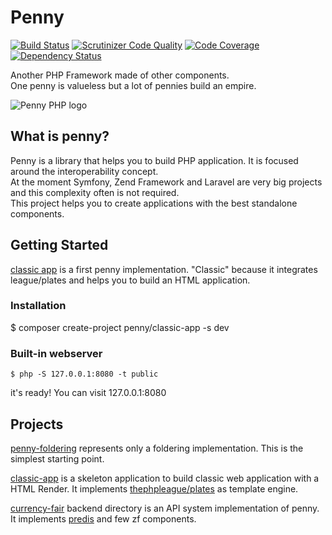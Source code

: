 # Penny
[![Build Status](https://travis-ci.org/pennyphp/penny.svg?branch=master)](https://travis-ci.org/pennyphp/penny)
[![Scrutinizer Code Quality](https://scrutinizer-ci.com/g/gianarb/penny/badges/quality-score.png?b=master)](https://scrutinizer-ci.com/g/gianarb/penny/?branch=master)
[![Code Coverage](https://scrutinizer-ci.com/g/gianarb/penny/badges/coverage.png?b=master)](https://scrutinizer-ci.com/g/gianarb/penny/?branch=master)
[![Dependency Status](https://www.versioneye.com/user/projects/55dadff98d9c4b0018000466/badge.svg?style=flat)](https://www.versioneye.com/user/projects/55dadff98d9c4b0018000466)

Another PHP Framework made of other components.  
One penny is valueless but a lot of pennies build an empire.  

![Penny PHP logo](https://raw.githubusercontent.com/gianarb/penny/master/docs/assets/img/pennyphp.png)

## What is penny?
Penny is a library that helps you to build PHP application. It is focused around the interoperability concept.  
At the moment Symfony, Zend Framework and Laravel are very big projects and this complexity often is not required.  
This project helps you to create applications with the best standalone components.  

## Getting Started
[classic app](https://github.com/gianarb/penny-classic-app) is a first penny implementation.
"Classic" because it integrates league/plates and helps you to build an HTML application.

### Installation

$ composer create-project penny/classic-app -s dev

### Built-in webserver
```
$ php -S 127.0.0.1:8080 -t public
```
it's ready! You can visit 127.0.0.1:8080

## Projects
[penny-foldering](https://github.com/gianarb/penny-foldering) represents only a foldering implementation.
This is the simplest starting point.

[classic-app](https://github.com/gianarb/penny-classic-app) is a skeleton application to build classic web application with a HTML Render.
It implements [thephpleague/plates](https://github.com/thephpleague/plates) as template engine.

[currency-fair](https://github.com/gianarb/currency-fair-codetest) backend directory is an API system implementation of penny.
It implements [predis](https://github.com/nrk/predis) and few zf components.
